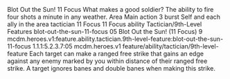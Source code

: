 <ability>
  <name>Blot Out the Sun!</name>
  <cost>11 Focus</cost>
  <flavor>What makes a good soldier? The ability to fire four shots a minute in any weather.</flavor>
  <keywords>
    <keyword>Area</keyword>
  </keywords>
  <type>Main action</type>
  <distance>3 burst</distance>
  <target>Self and each ally in the area</target>
  <metadata>
    <class>tactician</class>
    <cost>11 Focus</cost>
    <cost_amount>11</cost_amount>
    <cost_resource>Focus</cost_resource>
    <feature_type>ability</feature_type>
    <file_dpath>Tactician/9th-Level Features</file_dpath>
    <item_id>blot-out-the-sun-11-focus</item_id>
    <item_index>05</item_index>
    <item_name>Blot Out the Sun! (11 Focus)</item_name>
    <level>9</level>
    <scc>mcdm.heroes.v1:feature.ability.tactician.9th-level-feature:blot-out-the-sun-11-focus</scc>
    <scdc>1.1.1:5.2.3.7:05</scdc>
    <source>mcdm.heroes.v1</source>
    <type>feature/ability/tactician/9th-level-feature</type>
  </metadata>
  <effects>
    <effect type="mundane">Each target can make a ranged free strike that gains an edge against any enemy marked by you within distance of their ranged free strike. A target ignores banes and double banes when making this strike.</effect>
  </effects>
</ability>
